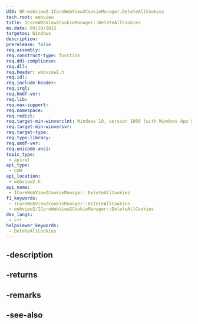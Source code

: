 ```yaml
---
UID: NF:webview2.ICoreWebView2CookieManager.DeleteAllCookies
tech.root: webview
title: ICoreWebView2CookieManager::DeleteAllCookies
ms.date: 09/20/2022
targetos: Windows
description: 
prerelease: false
req.assembly: 
req.construct-type: function
req.ddi-compliance: 
req.dll: 
req.header: webview2.h
req.idl: 
req.include-header: 
req.irql: 
req.kmdf-ver: 
req.lib: 
req.max-support: 
req.namespace: 
req.redist: 
req.target-min-winverclnt: Windows 10, version 1809 (with Windows App SDK 1.1 or later)
req.target-min-winversvr: 
req.target-type: 
req.type-library: 
req.umdf-ver: 
req.unicode-ansi: 
topic_type:
 - apiref
api_type:
 - COM
api_location:
 - webview2.h
api_name:
 - ICoreWebView2CookieManager::DeleteAllCookies
f1_keywords:
 - ICoreWebView2CookieManager::DeleteAllCookies
 - webview2/ICoreWebView2CookieManager::DeleteAllCookies
dev_langs:
 - c++
helpviewer_keywords:
 - DeleteAllCookies
---
```


## -description

## -returns

## -remarks

## -see-also

